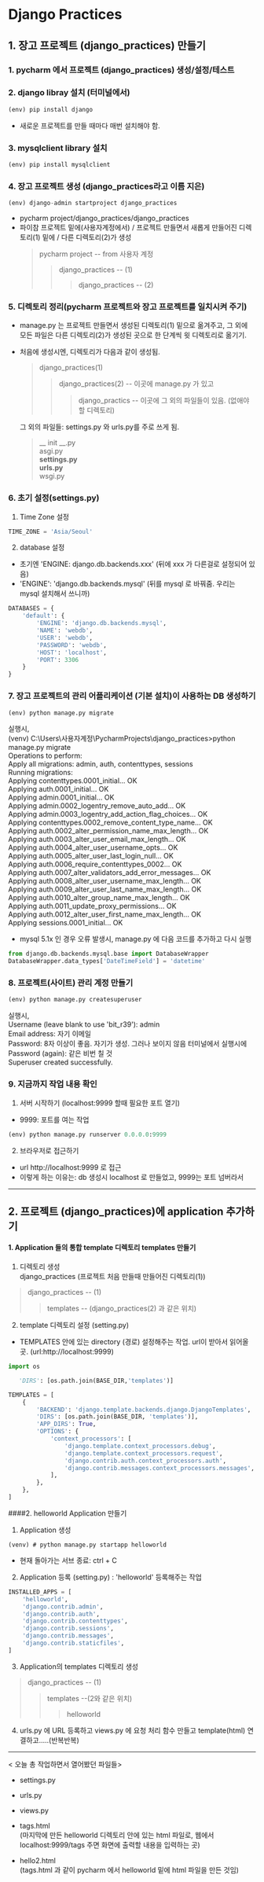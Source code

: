 # Django Practices

## 1. 장고 프로젝트 (django_practices) 만들기

### 1. pycharm 에서 프로젝트 (django_practices) 생성/설정/테스트

### 2. django libray 설치 (터미널에서) 
```python
(env) pip install django 
````
- 새로운 프로젝트를 만들 때마다 매번 설치해야 함.

### 3. mysqlclient library 설치 
```python
(env) pip install mysqlclient
```
### 4. 장고 프로젝트 생성 (django_practices라고 이름 지은)
```python
(env) django-admin startproject django_practices
```
- pycharm project/django_practices/django_practices  
- 파이참 프로젝트 밑에(사용자계정에서) / 
  프로젝트 만들면서 새롭게 만들어진 디렉토리(1) 밑에 / 
  다른 디렉토리(2)가 생성
  >pycharm project -- from 사용자 계정
  > >django_practices -- (1)
  > >>django_practices -- (2)

### 5. 디렉토리 정리(pycharm 프로젝트와 장고 프로젝트를 일치시켜 주기)

- manage.py 는 프로젝트 만들면서 생성된 디렉토리(1) 밑으로 옮겨주고,
그 외에 모든 파일은 다른 디렉토리(2)가 생성된 곳으로 한 단계씩 윗 디렉토리로 옮기기.
- 처음에 생성시엔, 디렉토리가 다음과 같이 생성됨.
  >django_practices(1)
  > >django_practices(2) -- 이곳에 manage.py 가 있고
  > >>django_practics -- 이곳에 그 외의 파일들이 있음. (없애야 할 디렉토리)
   
  그 외의 파일들: settings.py 와 urls.py를 주로 쓰게 됨.
  >__ init __.py  
  > asgi.py  
  > __settings.py__  
  > __urls.py__  
  > wsgi.py
### 6. 초기 설정(settings.py)
1) Time Zone 설정
```python
TIME_ZONE = 'Asia/Seoul'
```
2) database 설정 
- 초기엔 'ENGINE: django.db.backends.xxx' (뒤에 xxx 가 다른걸로 설정되어 있음)
- 'ENGINE': 'django.db.backends.mysql' (뒤를 mysql 로 바꿔줌. 우리는 mysql 설치해서 쓰니까)
```python
DATABASES = {
    'default': {
        'ENGINE': 'django.db.backends.mysql',
        'NAME': 'webdb',
        'USER': 'webdb',
        'PASSWORD': 'webdb',
        'HOST': 'localhost',
        'PORT': 3306
    }
}
```
### 7. 장고 프로젝트의 관리 어플리케이션 (기본 설치)이 사용하는 DB 생성하기
```python
(env) python manage.py migrate
```
실행시,  
(venv) C:\Users\사용자계정\PycharmProjects\django_practices>python manage.py migrate  
Operations to perform:  
  Apply all migrations: admin, auth, contenttypes, sessions  
Running migrations:  
  Applying contenttypes.0001_initial... OK  
  Applying auth.0001_initial... OK  
  Applying admin.0001_initial... OK  
  Applying admin.0002_logentry_remove_auto_add... OK  
  Applying admin.0003_logentry_add_action_flag_choices... OK  
  Applying contenttypes.0002_remove_content_type_name... OK  
  Applying auth.0002_alter_permission_name_max_length... OK  
  Applying auth.0003_alter_user_email_max_length... OK  
  Applying auth.0004_alter_user_username_opts... OK  
  Applying auth.0005_alter_user_last_login_null... OK  
  Applying auth.0006_require_contenttypes_0002... OK  
  Applying auth.0007_alter_validators_add_error_messages... OK  
  Applying auth.0008_alter_user_username_max_length... OK  
  Applying auth.0009_alter_user_last_name_max_length... OK  
  Applying auth.0010_alter_group_name_max_length... OK  
  Applying auth.0011_update_proxy_permissions... OK  
  Applying auth.0012_alter_user_first_name_max_length... OK  
  Applying sessions.0001_initial... OK

- mysql 5.1x 인 경우 오류 발생시, manage.py 에 다음 코드를 추가하고 다시 실행
```python
from django.db.backends.mysql.base import DatabaseWrapper
DatabaseWrapper.data_types['DateTimeField'] = 'datetime'
```
### 8. 프로젝트(사이트) 관리 계정 만들기
```python
(env) python manage.py createsuperuser
```
실행시,  
Username (leave blank to use 'bit_r39'): admin  
Email address: 자기 이메일  
Password: 8자 이상이 좋음. 자기가 생성. 그러나 보이지 않음 터미널에서 실행시에  
Password (again): 같은 비번 칠 것  
Superuser created successfully.

### 9. 지금까지 작업 내용 확인
1) 서버 시작하기 (localhost:9999  할때 필요한 포트 열기)
- 9999: 포트를 여는 작업
```python
(env) python manage.py runserver 0.0.0.0:9999
```

2) 브라우저로 접근하기
- url http://localhost:9999 로 접근
- 이렇게 하는 이유는: db 생성시 localhost 로 만들었고, 9999는 포트 넘버라서
-----------------------------------

## 2. 프로젝트 (django_practices)에 application 추가하기

#### 1. Application 들의 통합 template 디렉토리 templates 만들기
1) 디렉토리 생성  
django_practices (프로젝트 처음 만들때 만들어진 디렉토리(1))
> django_practices  -- (1)
>> templates -- (django_practices(2) 과 같은 위치)
   
2) template 디렉토리 설정 (setting.py)
- TEMPLATES 안에 있는 directory (경로) 설정해주는 작업. url이 받아서 읽어올 곳. (url:http://localhost:9999)
```python
import os

   'DIRS': [os.path.join(BASE_DIR,'templates')]
```
```python
TEMPLATES = [
    {
        'BACKEND': 'django.template.backends.django.DjangoTemplates',
        'DIRS': [os.path.join(BASE_DIR, 'templates')],
        'APP_DIRS': True,
        'OPTIONS': {
            'context_processors': [
                'django.template.context_processors.debug',
                'django.template.context_processors.request',
                'django.contrib.auth.context_processors.auth',
                'django.contrib.messages.context_processors.messages',
            ],
        },
    },
]
```
####2. helloworld Application 만들기
1) Application 생성
```shell
(venv) # python manage.py startapp helloworld
```
- 현재 돌아가는 서브 종료: ctrl + C
2) Application 등록 (setting.py) :  'helloworld' 등록해주는 작업
```python
INSTALLED_APPS = [
    'helloworld',
    'django.contrib.admin',
    'django.contrib.auth',
    'django.contrib.contenttypes',
    'django.contrib.sessions',
    'django.contrib.messages',
    'django.contrib.staticfiles',
]
```
3) Application의 templates 디렉토리 생성  
>django_practices  -- (1)
>>templates   --(2와 같은 위치)
>>>helloworld
   
4) urls.py 에 URL 등록하고 views.py 에 요청 처리 함수 만들고 template(html) 연결하고.....(반복반복)

----------
<
오늘 총 작업하면서 열어봤던 파일들> 
- settings.py  
-  urls.py  
- views.py
- tags.html  
  (마지막에 만든 helloworld 디렉토리 안에 있는 html 파일로, 
  웹에서 localhost:9999/tags 주면 화면에 출력할 내용을 입력하는 곳)
  
- hello2.html   
  (tags.html 과 같이 pycharm 에서 helloworld 밑에 html 파일을 만든 것임)